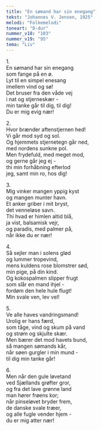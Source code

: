 ```yaml
---
title: "En sømand har sin enegang"
tekst: "Johannes V. Jensen, 1925"
melodi: "Folkemelodi"
toneart: "D-dur"
nummer_v18: "103"
nummer_v19: "95"
tema: "Liv"
---
```


1\.\
En sømand har sin enegang\
som fange på en ø.\
Lyt til en simpel enesang\
imellem vind og sø!\
Det bruser fra den våde vej\
i nat og stjerneskær -\
min tanke går til dig, til dig!\
Du er mig evig nær!

2\.\
Hvor brænder aftenstjernen hed!\
Vi går mod syd og sol.\
Og hjemmets stjernetegn går ned,\
med nordens sunkne pol.\
Men frydefuld, med meget mod,\
og gerne går jeg ej -\
thi min forhåbning efterlod\
jeg, samt min ro, hos dig!

3\.\
Mig vinker mangen yppig kyst\
og mangen munter havn.\
Et anker griber i mit bryst,\
det venneløse savn.\
Thi hvad er himlen altid blå,\
ja vist, balsamisk vejr,\
og paradis, med palmer på,\
når ikke du er nær!

4\.\
Så sejler man i solens glød\
og lummer tropevind,\
mens kuldens rose blomstrer sød,\
min pige, på din kind.\
Og kokospalmen slipper frugt\
som slår en mand ihjel -\
fordøm den hele hule flugt!\
Min svale ven, lev vel!

5\.\
Ve alle haves vandringsmand!\
Urolig er hans færd,\
som tåge, vind og skum på vand\
og strøm og skjulte skær.\
Men bærer det mod havets bund,\
så mangen sømands kår,\
når søen gurgler i min mund -\
til dig min tanke går!

6\.\
Men når den gule løvetand\
ved Sjællands grøfter gror,\
og fra det lave grønne land\
man hører frøens kor;\
når pinseløvet bryder frem,\
de danske svale træer,\
og alle fugle vender hjem -\
du er mig atter nær!